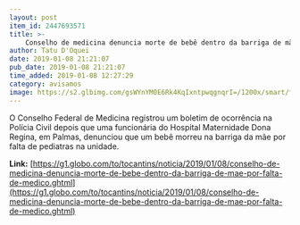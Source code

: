 ```yaml
---
layout: post
item_id: 2447693571
title: >-
    Conselho de medicina denuncia morte de bebê dentro da barriga de mãe por falta de médico
author: Tatu D'Oquei
date: 2019-01-08 21:21:07
pub_date: 2019-01-08 21:21:07
time_added: 2019-01-08 12:27:29
category: avisamos
image: https://s2.glbimg.com/gsWYnYM0E6Rk4KqIxntpwqgnqrI=/1200x/smart/filters:cover():strip_icc()/s01.video.glbimg.com/x720/7283852.jpg
---
```


O Conselho Federal de Medicina registrou um boletim de ocorrência na Polícia Civil depois que uma funcionária do Hospital Maternidade Dona Regina, em Palmas, denunciou que um bebê morreu na barriga da mãe por falta de pediatras na unidade.

**Link:** [https://g1.globo.com/to/tocantins/noticia/2019/01/08/conselho-de-medicina-denuncia-morte-de-bebe-dentro-da-barriga-de-mae-por-falta-de-medico.ghtml](https://g1.globo.com/to/tocantins/noticia/2019/01/08/conselho-de-medicina-denuncia-morte-de-bebe-dentro-da-barriga-de-mae-por-falta-de-medico.ghtml)

